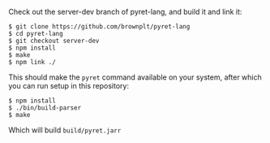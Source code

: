 Check out the server-dev branch of pyret-lang, and build it and link it:

```
$ git clone https://github.com/brownplt/pyret-lang
$ cd pyret-lang
$ git checkout server-dev
$ npm install
$ make
$ npm link ./
```


This should make the `pyret` command available on your system, after which you
can run setup in this repository:

```
$ npm install
$ ./bin/build-parser
$ make
```

Which will build `build/pyret.jarr`
